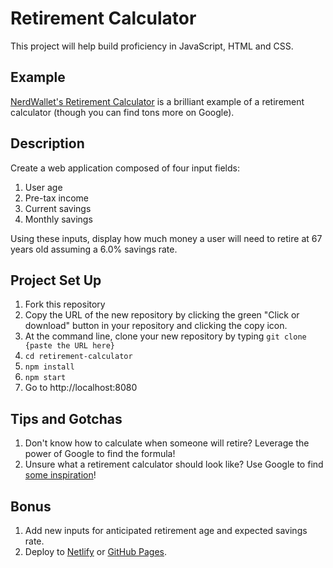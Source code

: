 # Retirement Calculator

This project will help build proficiency in JavaScript, HTML and CSS.

## Example

[NerdWallet's Retirement Calculator](https://www.nerdwallet.com/investing/retirement-calculator) is a brilliant example of a retirement calculator (though you can find tons more on Google).

## Description

Create a web application composed of four input fields:

1. User age
2. Pre-tax income
3. Current savings
4. Monthly savings

Using these inputs, display how much money a user will need to retire at 67 years old assuming a 6.0% savings rate.

## Project Set Up

1. Fork this repository
2. Copy the URL of the new repository by clicking the green "Click or download" button in your repository and clicking the copy icon.
3. At the command line, clone your new repository by typing `git clone {paste the URL here}`
4. `cd retirement-calculator`
5. `npm install`
6. `npm start`
7. Go to http://localhost:8080

## Tips and Gotchas

1. Don't know how to calculate when someone will retire? Leverage the power of Google to find the formula!
2. Unsure what a retirement calculator should look like? Use Google to find [some inspiration](https://www.google.com/search?q=retirement+calculator)!

## Bonus

1. Add new inputs for anticipated retirement age and expected savings rate.
2. Deploy to [Netlify](https://www.netlify.com/) or [GitHub Pages](https://pages.github.com/).
